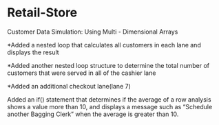 # Retail-Store
Customer Data Simulation: Using Multi - Dimensional Arrays 

*Added a nested loop that calculates all customers in each lane and displays the result 

*Added another nested loop structure to determine the total number of customers that were served in all of the cashier lane

*Added an additional checkout lane(lane 7)


Added an if() statement that determines if the average of a row analysis shows a value more than 10, and displays a message such as “Schedule another Bagging Clerk” when the average is greater than 10.
